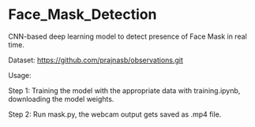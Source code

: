 # Face_Mask_Detection
CNN-based deep learning model to detect presence of Face Mask in real time.

Dataset: https://github.com/prajnasb/observations.git

Usage:

Step 1: Training the model with the appropriate data with training.ipynb, downloading the model weights.

Step 2: Run mask.py, the webcam output gets saved as .mp4 file.
